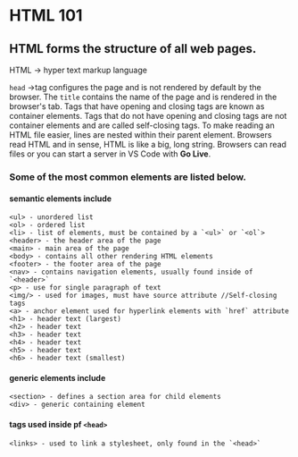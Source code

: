 # HTML 101

## HTML forms the structure of all web pages.

HTML -> hyper text markup language

`head` ->tag configures the page and is not rendered by default by the browser.
The `title` contains the name of the page and is rendered in the browser's tab.
Tags that have opening and closing tags are known as container elements.
Tags that do not have opening and closing tags are not container elements and are called self-closing tags.
To make reading an HTML file easier, lines are nested within their parent element.
Browsers read HTML and in sense, HTML is like a big, long string.
Browsers can read files or you can start a server in VS Code with **Go Live**.

### Some of the most common elements are listed below.

#### semantic elements include

```
<ul> - unordered list
<ol> - ordered list
<li> - list of elements, must be contained by a `<ul>` or `<ol`>
<header> - the header area of the page
<main> - main area of the page
<body> - contains all other rendering HTML elements
<footer> - the footer area of the page
<nav> - contains navigation elements, usually found inside of `<header>`
<p> - use for single paragraph of text
<img/> - used for images, must have source attribute //Self-closing tags
<a> - anchor element used for hyperlink elements with `href` attribute
<h1> - header text (largest)
<h2> - header text
<h3> - header text
<h4> - header text
<h5> - header text
<h6> - header text (smallest)
```

#### generic elements include

```
<section> - defines a section area for child elements
<div> - generic containing element
```

#### tags used inside pf `<head>`

```
<links> - used to link a stylesheet, only found in the `<head>`
```

